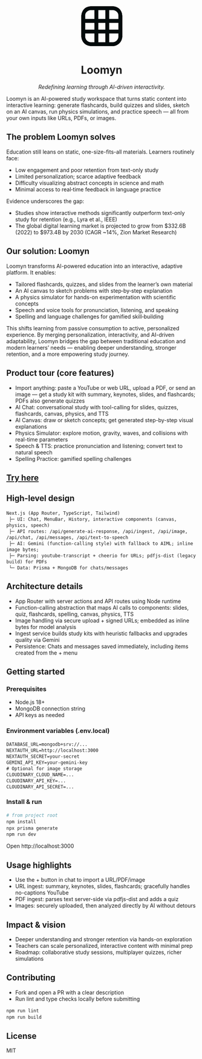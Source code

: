 

<p align='center'>
	<img src="public/logo.png" alt="Loomyn logo" width="120" />
</p>
<h1 align='center'>Loomyn</h1>
<p align='center'>
	<em>Redefining learning through AI-driven interactivity.</em>
</p>

Loomyn is an AI-powered study workspace that turns static content into interactive learning: generate flashcards, build quizzes and slides, sketch on an AI canvas, run physics simulations, and practice speech — all from your own inputs like URLs, PDFs, or images.

## The problem Loomyn solves

Education still leans on static, one-size-fits-all materials. Learners routinely face:

- Low engagement and poor retention from text-only study
- Limited personalization; scarce adaptive feedback
- Difficulty visualizing abstract concepts in science and math
- Minimal access to real‑time feedback in language practice

Evidence underscores the gap:

- Studies show interactive methods significantly outperform text-only study for retention (e.g., Lyra et al., IEEE)
- The global digital learning market is projected to grow from $332.6B (2022) to $973.4B by 2030 (CAGR ~14%, Zion Market Research)

## Our solution: Loomyn

Loomyn transforms AI-powered education into an interactive, adaptive platform. It enables:

- Tailored flashcards, quizzes, and slides from the learner’s own material
- An AI canvas to sketch problems with step‑by‑step explanation
- A physics simulator for hands-on experimentation with scientific concepts
- Speech and voice tools for pronunciation, listening, and speaking
- Spelling and language challenges for gamified skill‑building

This shifts learning from passive consumption to active, personalized experience. By merging personalization, interactivity, and AI-driven adaptability, Loomyn bridges the gap between traditional education and modern learners’ needs — enabling deeper understanding, stronger retention, and a more empowering study journey.

## Product tour (core features)

- Import anything: paste a YouTube or web URL, upload a PDF, or send an image — get a study kit with summary, keynotes, slides, and flashcards; PDFs also generate quizzes
- AI Chat: conversational study with tool-calling for slides, quizzes, flashcards, canvas, physics, and TTS
- AI Canvas: draw or sketch concepts; get generated step-by-step visual explanations
- Physics Simulator: explore motion, gravity, waves, and collisions with real-time parameters
- Speech & TTS: practice pronunciation and listening; convert text to natural speech
- Spelling Practice: gamified spelling challenges

## [Try here](https://loom-vert.vercel.app)

## High-level design

```
Next.js (App Router, TypeScript, Tailwind)
 ├─ UI: Chat, MenuBar, History, interactive components (canvas, physics, speech)
 ├─ API routes: /api/generate-ai-response, /api/ingest, /api/image, /api/chat, /api/messages, /api/text-to-speech
 ├─ AI: Gemini (function-calling style) with fallback to AIML; inline image bytes;
 ├─ Parsing: youtube-transcript + cheerio for URLs; pdfjs-dist (legacy build) for PDFs
 └─ Data: Prisma + MongoDB for chats/messages
```

## Architecture details

- App Router with server actions and API routes using Node runtime
- Function-calling abstraction that maps AI calls to components: slides, quiz, flashcards, spelling, canvas, physics, TTS
- Image handling via secure upload + signed URLs; embedded as inline bytes for model analysis
- Ingest service builds study kits with heuristic fallbacks and upgrades quality via Gemini
- Persistence: Chats and messages saved immediately, including items created from the + menu

## Getting started

### Prerequisites

- Node.js 18+
- MongoDB connection string
- API keys as needed

### Environment variables (.env.local)

```
DATABASE_URL=mongodb+srv://...
NEXTAUTH_URL=http://localhost:3000
NEXTAUTH_SECRET=your-secret
GEMINI_API_KEY=your-gemini-key
# Optional for image storage
CLOUDINARY_CLOUD_NAME=...
CLOUDINARY_API_KEY=...
CLOUDINARY_API_SECRET=...
```

### Install & run

```powershell
# from project root
npm install
npx prisma generate
npm run dev
```

Open http://localhost:3000

## Usage highlights

- Use the + button in chat to import a URL/PDF/image
- URL ingest: summary, keynotes, slides, flashcards; gracefully handles no-captions YouTube
- PDF ingest: parses text server-side via pdfjs-dist and adds a quiz
- Images: securely uploaded, then analyzed directly by AI without detours





## Impact & vision

- Deeper understanding and stronger retention via hands-on exploration
- Teachers can scale personalized, interactive content with minimal prep
- Roadmap: collaborative study sessions, multiplayer quizzes, richer simulations

## Contributing

- Fork and open a PR with a clear description
- Run lint and type checks locally before submitting

```powershell
npm run lint
npm run build
```

## License

MIT
